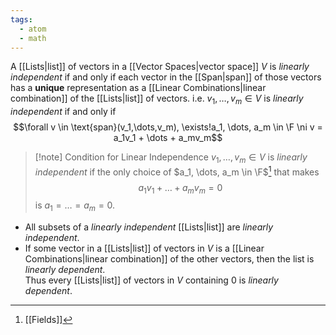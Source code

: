 ```yaml
---
tags:
  - atom
  - math
---
```

A [[Lists|list]] of vectors in a [[Vector Spaces|vector space]] $V$ is *linearly independent* if and only if each vector in the [[Span|span]] of those vectors has a **unique** representation as a [[Linear Combinations|linear combination]] of the [[Lists|list]] of vectors.
i.e.
$v_1, \dots, v_m \in V$ is *linearly independent* if and only if
$$\forall v \in \text{span}(v_1,\dots,v_m), \exists!a_1, \dots, a_m \in \F \ni v = a_1v_1 + \dots + a_mv_m$$

> [!note] Condition for Linear Independence
> $v_1, \dots, v_m \in V$ is *linearly independent* if the only choice of $a_1, \dots, a_m \in \F$[^1] that makes
> $$ a_1 v_1 + \dots + a_m v_m = 0  $$
> is $a_1 = \dots = a_m = 0$.

- All subsets of a *linearly independent* [[Lists|list]] are *linearly independent*.
- If some vector in a [[Lists|list]] of vectors in $V$ is a [[Linear Combinations|linear combination]] of the other vectors, then the list is *linearly dependent*. <br>Thus every [[Lists|list]] of vectors in $V$ containing $0$ is *linearly dependent*.

[^1]: [[Fields]]